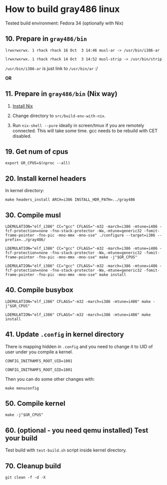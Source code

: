 
How to build gray486 linux
==========================

Tested build environment:
Fedora 34 (optionally with Nix)


**10.** Prepare in `gray486/bin`
--------------------------------

`lrwxrwxrwx. 1 rhack rhack 16 Oct  3 14:46 musl-ar -> /usr/bin/i386-ar`

`lrwxrwxrwx. 1 rhack rhack 14 Oct  3 14:52 musl-strip -> /usr/bin/strip`

`/usr/bin/i386-ar` is just link to `/usr/bin/ar` :/

**OR**

**11.** Prepare in `gray486/bin` (Nix way)
------------------------------------------

1. [Install Nix](https://nixos.org/manual/nix/stable/#sect-multi-user-installation)

2. Change directory to `src/build-env-with-nix`.

3. Run `nix-shell --pure` ideally in screen/tmux if you are remotely connected. This will take some time. gcc needs to be rebuild with CET disabled.

**19.** Get num of cpus
-----------------------

`export GR_CPUS=$(nproc --all)`

**20.** Install kernel headers
------------------------------

In kernel directory:

`make headers_install ARCH=i386 INSTALL_HDR_PATH=../gray486`

**30.** Compile musl
--------------------

`LDEMULATION="elf_i386" CC="gcc" CFLAGS="-m32 -march=i386 -mtune=i486 -fcf-protection=none -fno-stack-protector -Wa,-mtune=generic32 -fomit-frame-pointer -fno-pic -mno-mmx -mno-sse" ./configure --target=i386 --prefix=../gray486/`

`LDEMULATION="elf_i386" CC="gcc" CFLAGS="-m32 -march=i386 -mtune=i486 -fcf-protection=none -fno-stack-protector -Wa,-mtune=generic32 -fomit-frame-pointer -fno-pic -mno-mmx -mno-sse" make -j"$GR_CPUS"`

`LDEMULATION="elf_i386" CC="gcc" CFLAGS="-m32 -march=i386 -mtune=i486 -fcf-protection=none -fno-stack-protector -Wa,-mtune=generic32 -fomit-frame-pointer -fno-pic -mno-mmx -mno-sse" make install`

**40.** Compile busybox
-----------------------

`LDEMULATION="elf_i386" CFLAGS="-m32 -march=i386 -mtune=i486" make -j"$GR_CPUS"`

`LDEMULATION="elf_i386" CFLAGS="-m32 -march=i386 -mtune=i486" make install`

**41.** Update `.config` in kernel directory
--------------------------------------------

There is mapping hidden in `.config` and you need to change it
to UID of user under you compile a kernel.

`CONFIG_INITRAMFS_ROOT_UID=1001`

`CONFIG_INITRAMFS_ROOT_GID=1001`

Then you can do some other changes with:

`make menuconfig`

**50.** Compile kernel
----------------------

`make -j"$GR_CPUS"`

**60.** (optional - you need qemu installed) Test your build
------------------------------------------------------------

Test build with `test-build.sh` script inside kernel directory.

**70.** Cleanup build
---------------------

`git clean -f -d -X`
